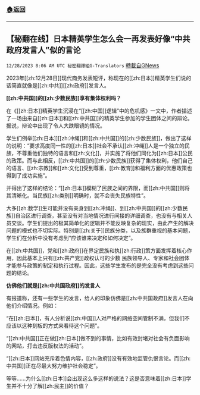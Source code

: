 ###  [:house:返回](README.md)
---


## 【秘翻在线】日本精英学生怎么会一再发表好像“中共政府发言人”似的言论
`12/28/2023 8:06 AM UTC 秘密翻譯組G-Translators` [轉載自GNews](https://gnews.org/articles/2159844)

2023年[[zh:12月28日]]现代商务发表短评，称现在的[[zh:日本]]精英学生们说的话简直就像是[[zh:中共]][[zh:政府]]发言人。

**[[zh:中共国]]的[[zh:少数民族]]享有集体权利吗？**

在《[[zh:日本]]精英学生沉浸在“[[zh:中国]]逻辑”中的危机感》一文中，作者描述了一场由来自[[zh:日本]]和[[zh:中共国]]的精英学生参加的学生团体之间的辩论。据说，辩论中出现了令人大跌眼镜的情况。

学生们例举[[zh:日本]][[zh:冲绳]]和[[zh:中共国]]的[[zh:少数民族]]，做出了这样的说明：“要求高度同一性的[[zh:日本]]社会不承认[[zh:冲绳]]人是一个独立的民族，不尊重他们独特的语言和[[zh:文化]]，并实施了将他们同化为[[zh:日本]]公民的政策。而与此相反，[[zh:中共国]]的[[zh:少数民族]]获得了集体权利，他们自己的语言、[[zh:宗教]]和[[zh:文化]]受到尊重，[[zh:教育]]和福利方面的优惠政策也得到了成功实施”。

并得出了这样的结论：“[[zh:日本]]模糊了民族之间的界限，而[[zh:中共国]]则将其清晰化。当民族[[zh:类别]]明确时，就不会丧失民族特性”。

大多[[zh:数学]]生可能并没有亲身到[[zh:冲绳]]、到[[zh:中共国]]的[[zh:少数民族]]自治区进行调查，甚至没有对当地情况进行间接的详细调查，也没有与相关人员交谈。学生们提出的极其简单化的逻辑并不能反映复杂的现实，由此产生的解决问题的模式也不切实际。特别是[[zh:关于]]民族分类，以及族群重视的基本问题，学生们在分析中没有考虑到“应该谁来决定和如何决定”。

在[[zh:中共国]]，党和[[zh:政府]]在界定民族和执[[zh:行政]]策方面发挥着核心作用，因此基本上只有[[zh:共产党]]政权认可的少数 民族领导人、专家和社会团体才能参与政策的制定和执行过程。因此，这些学生发布的是完全没有考虑到这些问题的结论。

**仿佛他们就是[[zh:中共国政府]]的发言人**

有报道称，还有一些学生的发言，给人的印象仿佛是[[zh:中共国政府]]发言人在向他们介绍情况。例如：

“在[[zh:日本]]，有人分析说[[zh:中国]]人对严格的网络空间管制不满，但我们不应该以这种刻板的方式来看待这个问题”。

“[[zh:中共国]]正在做[[zh:日本]]做不到的事情，比如有效封堵对社会有负面影响的网站，打击违反版权法的活动”。

“[[zh:日本]]网站充斥着色情内容，[[zh:政府]]没有有效地监管仇恨言论。而[[zh:中共国]]正在尽最大努力维护社会稳定”。

等等……为什么[[zh:日本]]会出现这么多这样的说法？这是否意味着[[zh:日本]]学生并不十分了解[[zh:民主]]的价值？
